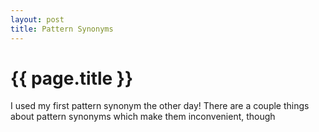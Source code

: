 ```yaml
---
layout: post
title: Pattern Synonyms
---
```


{{ page.title }}
================

I used my first pattern synonym the other day! There are a couple things about
pattern synonyms which make them inconvenient, though


